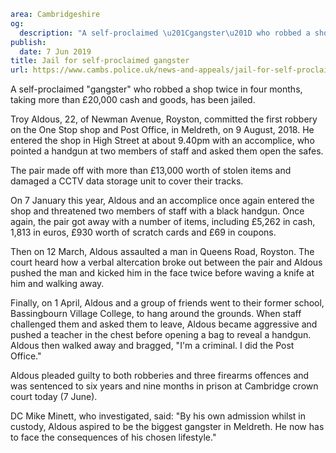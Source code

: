 ```yaml
area: Cambridgeshire
og:
  description: "A self-proclaimed \u201Cgangster\u201D who robbed a shop twice in four months, taking more than \xA320,000 cash and goods, has been jailed."
publish:
  date: 7 Jun 2019
title: Jail for self-proclaimed gangster
url: https://www.cambs.police.uk/news-and-appeals/jail-for-self-proclaimed-gangster
```

A self-proclaimed "gangster" who robbed a shop twice in four months, taking more than £20,000 cash and goods, has been jailed.

Troy Aldous, 22, of Newman Avenue, Royston, committed the first robbery on the One Stop shop and Post Office, in Meldreth, on 9 August, 2018. He entered the shop in High Street at about 9.40pm with an accomplice, who pointed a handgun at two members of staff and asked them open the safes.

The pair made off with more than £13,000 worth of stolen items and damaged a CCTV data storage unit to cover their tracks.

On 7 January this year, Aldous and an accomplice once again entered the shop and threatened two members of staff with a black handgun. Once again, the pair got away with a number of items, including £5,262 in cash, 1,813 in euros, £930 worth of scratch cards and £69 in coupons.

Then on 12 March, Aldous assaulted a man in Queens Road, Royston. The court heard how a verbal altercation broke out between the pair and Aldous pushed the man and kicked him in the face twice before waving a knife at him and walking away.

Finally, on 1 April, Aldous and a group of friends went to their former school, Bassingbourn Village College, to hang around the grounds. When staff challenged them and asked them to leave, Aldous became aggressive and pushed a teacher in the chest before opening a bag to reveal a handgun. Aldous then walked away and bragged, "I'm a criminal. I did the Post Office."

Aldous pleaded guilty to both robberies and three firearms offences and was sentenced to six years and nine months in prison at Cambridge crown court today (7 June).

DC Mike Minett, who investigated, said: "By his own admission whilst in custody, Aldous aspired to be the biggest gangster in Meldreth. He now has to face the consequences of his chosen lifestyle."
